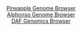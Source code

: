 <div id="Pineapple_Genome_Browser" align="center">
  <a href="https://igv.org/app/?sessionURL=blob:zZJra9swFIb_i6BlA8eW7MapDWUkvabpki6Z514oRnFkR6stuZIcxw357zstG_uyQvNhY2CEdJCl8z56NmjFlOZSoBC5NunahCAL6aVsZrSsCjamJdMozGihmYUUy5hiImUo3KCMakOj6RX8uTSm0qHjcFN1SipyaWvPpiV9loI22k5l6RzLoqBzqaiRSjsDRVfS4fmq07A5rSob7vbsrrOghjq0qJZSaOlUTORJA.clv0pJzoQsWVLWheGvDSTQD_S4sDP6qR_P.mnKtB6xdrg46o.G_W_eaXR37h_fRZOLOPLj_RnPBTW1YkeHe.5ZXAZPo1M88ky7zq6_q8uzu2jQv52me97J_um64orpI9IjhwcEYxIAGi4WbP0_pYaP75icPqYXNaSfnMBwiy_XaW82nGjW3Orx.fCt7FsLFTKtwQaULlUvJNjysG91Xb_zMiWHFsYvhJTkKLx_sJBRNH2E7fcbZNoKnEGaPdWv.lhIqgVTKOwEGPdIELjdg94BDgKytTaoVsXfw3sWTYMedvuu6ycZLwwIvUi0qLRNhbBXaWbnzzvy9ABjPRhcDsqo9Z.mJWnHI_1F3.TxNW_.RNPFQAAuf31EiPqenv6Je.9pxDbzXYVb1jfjblMAppOLr2oSG5gNWhjE8WffJ8_4TUi7AcqkKqmB_VCB5U_rVlRxKgwUVlzzOS.4aWNgKRsUEtcDeVEqCwk2IpXPP2ALW6SLP_6W1Ns.bH8A">Pineapple Genome Browser</a>
</div>
<div id="Alphonso_Genome_Browser" align="center">
  <a href="https://igv.org/app/?sessionURL=blob:zZNra9swGIX_i6BlA8fXJI4NZSRt0qb3NiRZU4p5bcu2GltSJMVuGvLfp5aNfVmh.bAxEEJ60eWco0dbVGMhCaMoRK7pdEzHQQaSBWsmUPESX0OFJQozKCU2kMAZFpgmGIVblIFUML2_1DsLpbgMLYso3qqA5syUngkVvDIKjTQTVlnHrCwhZgIUE9IaCKiZRfK61eAYODf13Z7ZsVJQYEHJC0YlszimedTo86JfpSjHlFU4qtalIu8CIq1Ha0zNDL7155N.kmApL_BmnB71L8b9mTecLk67x4vpzdl82p0fTkhOQa0FPjpwBy_FaxyL.PbAHQ1PhO7TZkmmEz9bf78eyAPv5HD4wonA8sjxnV7bse2er.MhNMUv_5Nz3cie7o8HNXku4nhZZ97ojj.c3c5w3bte1OP8A987A5UsWWsaUFIIP3Rsw7O7Rsfttt6GTs.w7UCnIxhB4eOTgZSAZKmXP26R2nDNDJJ4tX7Hx0BMpFigsBXYtu8Egdtp.207CJydsUVrUf69aEfT.8C33b7rdqOMlEoDnUaScmkCpWadZGb.umeWq5o_N5tA81PMVjf0dLMcXsxuRsQLFuP2hxTpy98fUFv9jKZ_wt1nhJgq3he2h1Gfw8MQ9Jc783rN1d3bj.PnAOXlOZ0t_xhRTxveL56MiQqUXq8revqTuRoEAap0oSaSxKQkajPXSbIGhY7raXRRwkqmWUQij7_Yhm04Hfvrb0S93dPuBw--">Alphonso Genome Browser</a>
</div>


<div id="DAF_Genomics_Browser" align="center">
  <a href="https://igv.org/app/?sessionURL=blob:tZFra9swFIb_iyD9ZDuW7MSxIQwvS7qQXrYGNzSlhBPnODaxLFeSk2Yh_33C6xhslDHoQBIS5_K.Os.J7FGqQlQkIsyhPYdSYhGVi8MceF3iDXBUJMqgVGgRiRlKrFIk0YlkoDQkd1emMte6VlG3u4HM3mIleJEqR3kO1LYSjc7RpNrMAQ7fRAUH5aSCm2QNXSjrXFRKdCFNUSnb7dZYbVcHMMfP2KptiSvelLpoVVfGhDG2cTIwbotqgy9_MfIflM0qPsSLedzWz_A43Qzj2TS.98bJ8rI_Wia3nxdJf3ExL7YV6EbisPfleu3J.Si5Fdy_XN_j7Otg2mGTXZzvtx3v08X4pS4kqiEN6MCnrhsG5GyRUqSNgUDSXNKI.lbABhbzffv16vX6ZgpSFCR6fLKIlpDuTPrjiehjbVARhc9NS80iQm5QksgOXTegYch6fuC7YUjP1ok0snxnlpPkLgxcFjPWd9bAjX5WlO0AjdCfwfcC.Vtns_8V1J7mC3Yl.cMEHm685fPA342PIhh12Ed2eAOURd78WCYkB21CP56vWKA0ehwr_YuLd346fwc-">DAF Genomics Browser</a>
</div>
